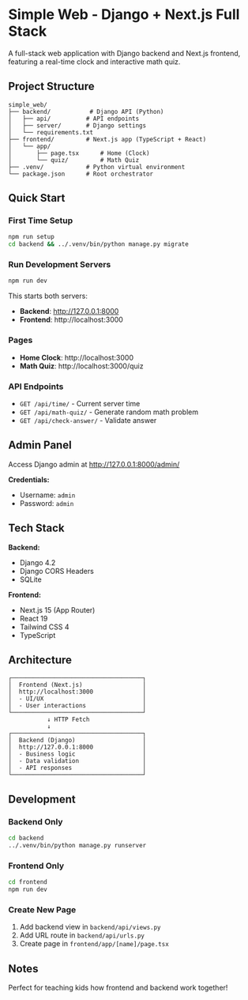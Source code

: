 # Simple Web - Django + Next.js Full Stack

A full-stack web application with Django backend and Next.js frontend, featuring a real-time clock and interactive math quiz.

## Project Structure

```
simple_web/
├── backend/           # Django API (Python)
│   ├── api/          # API endpoints
│   ├── server/       # Django settings
│   └── requirements.txt
├── frontend/         # Next.js app (TypeScript + React)
│   └── app/
│       ├── page.tsx      # Home (Clock)
│       └── quiz/         # Math Quiz
├── .venv/            # Python virtual environment
└── package.json      # Root orchestrator
```

## Quick Start

### First Time Setup

```bash
npm run setup
cd backend && ../.venv/bin/python manage.py migrate
```

### Run Development Servers

```bash
npm run dev
```

This starts both servers:
- **Backend**: http://127.0.0.1:8000
- **Frontend**: http://localhost:3000

### Pages

- **Home Clock**: http://localhost:3000
- **Math Quiz**: http://localhost:3000/quiz

### API Endpoints

- `GET /api/time/` - Current server time
- `GET /api/math-quiz/` - Generate random math problem
- `GET /api/check-answer/` - Validate answer

## Admin Panel

Access Django admin at http://127.0.0.1:8000/admin/

**Credentials:**
- Username: `admin`
- Password: `admin`

## Tech Stack

**Backend:**
- Django 4.2
- Django CORS Headers
- SQLite

**Frontend:**
- Next.js 15 (App Router)
- React 19
- Tailwind CSS 4
- TypeScript

## Architecture

```
┌─────────────────────────────────────┐
│  Frontend (Next.js)                 │
│  http://localhost:3000              │
│  - UI/UX                            │
│  - User interactions                │
└─────────────────────────────────────┘
           ↓ HTTP Fetch
           ↓
┌─────────────────────────────────────┐
│  Backend (Django)                   │
│  http://127.0.0.1:8000              │
│  - Business logic                   │
│  - Data validation                  │
│  - API responses                    │
└─────────────────────────────────────┘
```

## Development

### Backend Only
```bash
cd backend
../.venv/bin/python manage.py runserver
```

### Frontend Only
```bash
cd frontend
npm run dev
```

### Create New Page
1. Add backend view in `backend/api/views.py`
2. Add URL route in `backend/api/urls.py`
3. Create page in `frontend/app/[name]/page.tsx`

## Notes

Perfect for teaching kids how frontend and backend work together!


